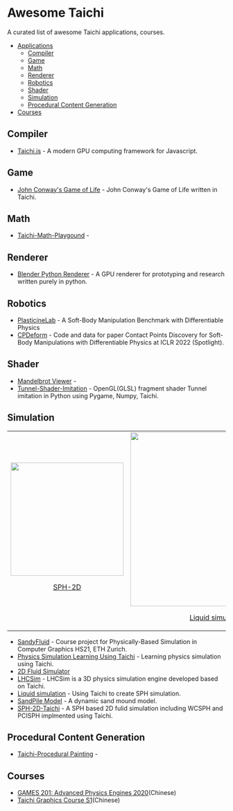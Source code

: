 # Awesome Taichi
A curated list of awesome Taichi applications, courses.


- [Applications](#applications)
    - [Compiler](#compiler)
    - [Game](#game)
    - [Math](#math)
    - [Renderer](#renderer)
  - [Robotics](#robotics)
  - [Shader](#shader)
  - [Simulation](#simulation)
  - [Procedural Content Generation](#procedural-content-generation)
- [Courses](#courses)



## **Compiler**

* [Taichi.js](https://github.com/AmesingFlank/taichi.js) - A modern GPU computing framework for Javascript. 



## **Game**

* [John Conway's Game of Life](https://github.com/wuyingnan/TaichiPlayground/tree/master/GameOfLife) - John Conway's Game of Life written in Taichi.


## **Math**

* [Taichi-Math-Playgound](https://github.com/TiGeekMan/Taichi-Math-Playgound) - 

## **Renderer**

* [Blender Python Renderer](https://github.com/bsavery/BlenderPythonRenderer) - A GPU renderer for prototyping and research written purely in python.


## **Robotics**

* [PlasticineLab](https://github.com/iquibalamhm/plasticine-lab-cmu) - A Soft-Body Manipulation Benchmark with Differentiable Physics
* [CPDeform](https://github.com/lester0866/CPDeform) - Code and data for paper Contact Points Discovery for Soft-Body Manipulations with Differentiable Physics at ICLR 2022 (Spotlight).

## **Shader**

* [Mandelbrot Viewer](https://github.com/Y7K4/mandelbrot-viewer) - 
* [Tunnel-Shader-Imitation](https://github.com/StanislavPetrovV/Tunnel-Shader-Imitation) - OpenGL(GLSL) fragment shader Tunnel imitation in Python using Pygame, Numpy, Taichi.

## **Simulation**


<div style="text-align: center"><table><tr>
  <td style="text-align: center, width: 180"> 
  <div align = "center">
    <a href="https://github.com/MmmmHeee/SPH-2D-Taichi">
        <img width="260" src="https://github.com/Taichi-contributor/test001/blob/main/SPH-2D.gif"> 
    </a>

[SPH-2D](https://github.com/MmmmHeee/SPH-2D-Taichi)

  </td>
   <td style="text-align: center">
   <div align = "center">
     <a href="https://github.com/lyd405121/wcsph">
        <img width="400" src="https://github.com/Taichi-contributor/test003/blob/main/simulator/wcsph.gif">   
     </a>

[Liquid simulation](https://github.com/lyd405121/wcsph) 

  </td>
   <td style="text-align: center">
   <div align = "center">
     <a href="https://github.com/ethz-pbs21/SandyFluid">
        <img width="230" src="https://github.com/Taichi-contributor/test003/blob/main/simulator/tgchomework-SandPile-Model.gif">
     </a>
     
[SandyFluid](https://github.com/ethz-pbs21/SandyFluid)

  </td>
  <td style="text-align: center">
  <div align = "center">
    <a href="https://github.com/Robslhc/LHCSim">
       <img width="260" src="https://github.com/Taichi-contributor/test003/blob/main/simulator/LHCSim.gif">
    </a>
    
[LHCSim](https://github.com/Robslhc/LHCSim)

  </td>

</tr></table></div>


* [SandyFluid](https://github.com/ethz-pbs21/SandyFluid) - Course project for Physically-Based Simulation in Computer Graphics HS21, ETH Zurich.
* [Physics Simulation Learning Using Taichi](https://github.com/Morcki/cgPhysics) - Learning physics simulation using Taichi.
* [2D Fluid Simulator](https://github.com/takah29/2d-fluid-simulator) 
* [LHCSim](https://github.com/Robslhc/LHCSim) - LHCSim is a 3D physics simulation engine developed based on Taichi.
* [Liquid simulation](https://github.com/lyd405121/wcsph) - Using Taichi to create SPH simulation. 
* [SandPile Model](https://github.com/darkwuta/2021_taichi_course_homework) - A dynamic sand mound model.
* [SPH-2D-Taichi](https://github.com/MmmmHeee/SPH-2D-Taichi) - A SPH based 2D fulid simulation including WCSPH and PCISPH implmented using Taichi.

## **Procedural Content Generation**
* [Taichi-Procedural Painting](https://github.com/theYiran/Taichi_Procedural_Painting) - 


## Courses

* [GAMES 201: Advanced Physics Engines ](https://github.com/taichi-dev/games201)[2020](https://github.com/taichi-dev/games201)(Chinese)
* [Taichi Graphics Course S1](https://github.com/taichiCourse01)(Chinese)


